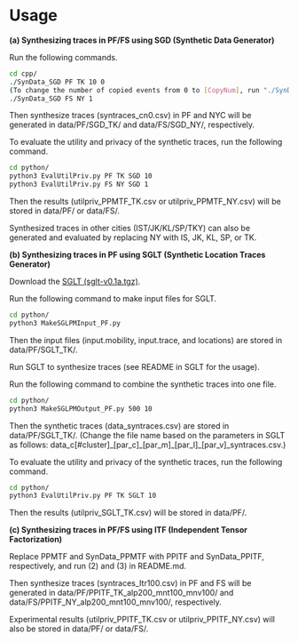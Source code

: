 # Usage

**(a) Synthesizing traces in PF/FS using SGD (Synthetic Data Generator)**

Run the following commands.

```bash
cd cpp/
./SynData_SGD PF TK 10 0
(To change the number of copied events from 0 to [CopyNum], run "./SynData_SGD PF TK 10 [CopyNum]".)
./SynData_SGD FS NY 1
```

Then synthesize traces (syntraces_cn0.csv) in PF and NYC will be generated in data/PF/SGD_TK/ and data/FS/SGD_NY/, respectively.

To evaluate the utility and privacy of the synthetic traces, run the following command.

```bash
cd python/
python3 EvalUtilPriv.py PF TK SGD 10
python3 EvalUtilPriv.py FS NY SGD 1
```

Then the results (utilpriv_PPMTF_TK.csv or utilpriv_PPMTF_NY.csv) will be stored in data/PF/ or data/FS/.

Synthesized traces in other cities (IST/JK/KL/SP/TKY) can also be generated and evaluated by replacing NY with IS, JK, KL, SP, or TK.

**(b) Synthesizing traces in PF using SGLT (Synthetic Location Traces Generator)**

Download the [SGLT (sglt-v0.1a.tgz)](https://vbinds.ch/node/70).

Run the following command to make input files for SGLT.

```bash
cd python/
python3 MakeSGLPMInput_PF.py
```

Then the input files (input.mobility, input.trace, and locations) are stored in data/PF/SGLT_TK/.

Run SGLT to synthesize traces (see README in SGLT for the usage).

Run the following command to combine the synthetic traces into one file.

```bash
cd python/
python3 MakeSGLPMOutput_PF.py 500 10
```

Then the synthetic traces (data_syntraces.csv) are stored in data/PF/SGLT_TK/.
(Change the file name based on the parameters in SGLT as follows: data_c[#cluster]\_[par_c]\_[par_m]\_[par_l]\_[par_v]_syntraces.csv.)

To evaluate the utility and privacy of the synthetic traces, run the following command.

```bash
cd python/
python3 EvalUtilPriv.py PF TK SGLT 10
```

Then the results (utilpriv_SGLT_TK.csv) will be stored in data/PF/.

**(c) Synthesizing traces in PF/FS using ITF (Independent Tensor Factorization)**

Replace PPMTF and SynData_PPMTF with PPITF and SynData_PPITF, respectively, and run (2) and (3) in README.md.

Then synthesize traces (syntraces_Itr100.csv) in PF and FS will be generated in data/PF/PPITF_TK_alp200_mnt100_mnv100/ and data/FS/PPITF_NY_alp200_mnt100_mnv100/, respectively. 

Experimental results (utilpriv_PPITF_TK.csv or utilpriv_PPITF_NY.csv) will also be stored in data/PF/ or data/FS/.
